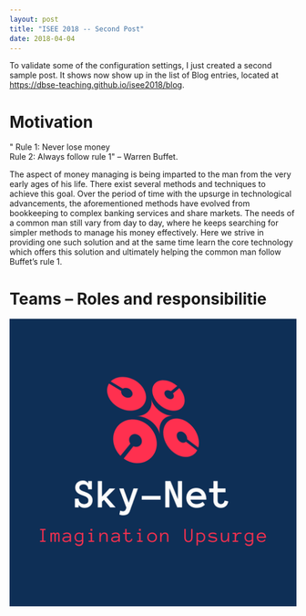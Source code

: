 ```yaml
---
layout: post
title: "ISEE 2018 -- Second Post"
date: 2018-04-04
---
```


To validate some of the configuration settings, I just created a second sample post. It shows now show up in the list of Blog entries, located at <https://dbse-teaching.github.io/isee2018/blog>.

# Motivation 
  
   " Rule 1: Never lose money  <br /> 
      Rule 2: Always follow rule 1" –  Warren Buffet.

  The aspect of money managing is being imparted to the man from the very early ages of his life. There exist several methods and techniques to achieve this goal. Over the period of time with the upsurge in technological advancements, the aforementioned methods have evolved from bookkeeping to complex banking services and share markets. The needs of a common man still vary from day to day, where he keeps searching for simpler methods to manage his money effectively. Here we strive in providing one such solution and at the same time learn the core technology which offers this solution and ultimately helping the common man follow Buffet’s rule 1.  
  
# Teams – Roles and responsibilitie

<img src="https://github.com/DBSE-teaching/isee2019-Sky-Net/blob/master/docs/images/logo.png"
alt ="TEAM LOGO" 
style="width=15%;height=15%;float: left; margin-right: 5px;" />



